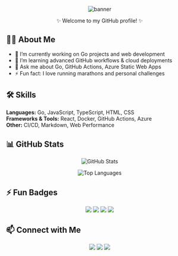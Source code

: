 <!-- Banner -->
<p align="center">
  <img src="https://capsule-render.vercel.app/api?type=waving&color=gradient&height=120&section=header&text=Hi%2C%20I%27m%20Coolster%20Codes!&fontSize=40" alt="banner"/>
</p>

<!-- Introduction -->
<p align="center">
  ✨ Welcome to my GitHub profile! ✨
</p>

## 👨‍💻 About Me
- 🔭 I’m currently working on Go projects and web development  
- 🌱 I’m learning advanced GitHub workflows & cloud deployments  
- 💬 Ask me about Go, GitHub Actions, Azure Static Web Apps  
- ⚡ Fun fact: I love running marathons and personal challenges  

## 🛠 Skills
**Languages:** Go, JavaScript, TypeScript, HTML, CSS  
**Frameworks & Tools:** React, Docker, GitHub Actions, Azure  
**Other:** CI/CD, Markdown, Web Performance  

## 📊 GitHub Stats
<p align="center">
  <img src="https://github-readme-stats.vercel.app/api?username=coolstercodes&show_icons=true&theme=radical" alt="GitHub Stats" />
</p>

<p align="center">
  <img src="https://github-readme-stats.vercel.app/api/top-langs/?username=coolstercodes&layout=compact&theme=radical" alt="Top Languages" />
</p>

## ⚡ Fun Badges
<p align="center">
  <img src="https://img.shields.io/badge/Go-00ADD8?style=for-the-badge&logo=go&logoColor=white" />
  <img src="https://img.shields.io/badge/React-61DAFB?style=for-the-badge&logo=react&logoColor=black" />
  <img src="https://img.shields.io/badge/Docker-2496ED?style=for-the-badge&logo=docker&logoColor=white" />
  <img src="https://img.shields.io/badge/GitHub-A100FF?style=for-the-badge&logo=github&logoColor=white" />
</p>

## 📫 Connect with Me
<p align="center">
  <a href="https://www.linkedin.com/in/coolstercodes"><img src="https://img.shields.io/badge/LinkedIn-0077B5?style=for-the-badge&logo=linkedin&logoColor=white"/></a>
  <a href="https://twitter.com/coolstercodes"><img src="https://img.shields.io/badge/Twitter-1DA1F2?style=for-the-badge&logo=twitter&logoColor=white"/></a>
  <a href="mailto:coolstercodes@example.com"><img src="https://img.shields.io/badge/Email-D14836?style=for-the-badge&logo=gmail&logoColor=white"/></a>
</p>
